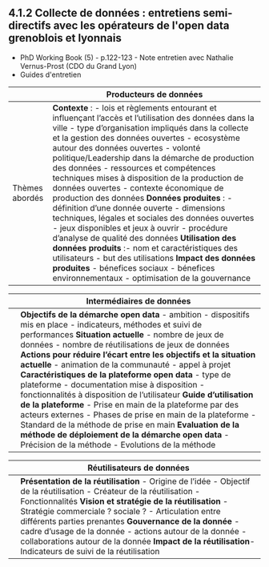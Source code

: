 ## 4.1.2 Collecte de données : entretiens semi-directifs avec les opérateurs de l'open data grenoblois et lyonnais
 
- PhD Working Book (5) - p.122-123 - Note entretien avec Nathalie Vernus-Prost (CDO du Grand Lyon)
- Guides d'entretien

|   | Producteurs de données   |
|---|---|
| Thèmes abordés  | **Contexte** : - lois et règlements entourant et influençant l’accès et l’utilisation des données dans la ville - type d’organisation impliqués dans la collecte et la gestion des données ouvertes - ecosystème autour des données ouvertes  - volonté politique/Leadership dans la démarche de production des données  - ressources et compétences techniques mises à disposition de la production de données ouvertes - contexte économique de production des données **Données produites** : - définition d’une donnée ouverte - dimensions techniques, légales et sociales des données ouvertes - jeux disponibles et jeux à ouvrir - procédure d’analyse de qualité des données **Utilisation des données produits** :- nom et caractéristiques des utilisateurs - but des utilisations **Impact des données produites** - bénefices sociaux - bénefices environnementaux - optimisation de la gouvernance|

|   | Intermédiaires de données  |
|---|---|
|   |**Objectifs de la démarche open data** - ambition - dispositifs mis en place - indicateurs, méthodes et suivi de performances **Situation actuelle** - nombre de jeux de données - nombre de réutilisations de jeux de données **Actions pour réduire l’écart entre les objectifs et la situation actuelle** - animation de la communauté - appel à projet **Caractéristiques de la plateforme open data** - type de plateforme - documentation mise à disposition - fonctionnalités à disposition de l’utilisateur **Guide d’utilisation de la plateforme** - Prise en main de la plateforme par des acteurs externes - Phases de prise en main de la plateforme - Standard de la méthode de prise en main **Evaluation de la méthode de déploiement de la démarche open data** - Précision de la méthode - Evolutions de la méthode |


|   | Réutilisateurs de données |
|---|---|
|   | **Présentation de la réutilisation** - Origine de l’idée - Objectif de la réutilisation - Créateur de la réutilisation - Fonctionnalités **Vision et stratégie de la réutilisation** - Stratégie commerciale ? sociale ? - Articulation entre différents parties prenantes **Gouvernance de la donnée** - cadre d’usage de la donnée - actions autour de la donnée - collaborations autour de la donnée **Impact de la réutilisation**- Indicateurs de suivi de la réutilisation|
